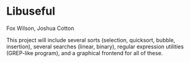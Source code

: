 Libuseful
=========
Fox Wilson, Joshua Cotton

This project will include several sorts (selection, quicksort, bubble, insertion), several searches (linear, binary), regular expression utilities (GREP-like program), and a graphical frontend for all of these. 
